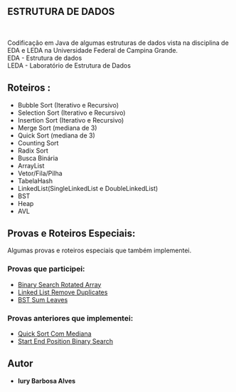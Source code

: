 ## ESTRUTURA DE DADOS
<br />

Codificação em Java de algumas estruturas de dados vista na disciplina
de EDA e LEDA na Universidade Federal de Campina Grande. <br />
EDA - Estrutura de dados <br />
LEDA - Laboratório de Estrutura de Dados <br />

## Roteiros : <br />

* Bubble Sort (Iterativo e Recursivo)
* Selection Sort (Iterativo e Recursivo)
* Insertion Sort (Iterativo e Recursivo)
* Merge Sort (mediana de 3)
* Quick Sort (mediana de 3)
* Counting Sort
* Radix Sort
* Busca Binária
* ArrayList
* Vetor/Fila/Pilha
* TabelaHash
* LinkedList(SingleLinkedList e DoubleLinkedList)
* BST
* Heap
* AVL

## Provas e Roteiros Especiais: <br />

Algumas provas e roteiros especiais que também implementei. <br />

### Provas que participei: <br />
* [Binary Search Rotated Array](https://github.com/Askizin/EDA-e-LEDA/blob/master/Provas/PR1-01-Prova-BinarySearchRotatedArray-environment/src/main/java/problems/BinarySearchRotatedArrayImpl.java)
* [Linked List Remove Duplicates](https://github.com/Askizin/EDA-e-LEDA/blob/master/Provas/PP2-01-Prova-LinkedListMerge-environment/src/main/java/problems/LinkedListRemoveDuplicatesImpl.java)
* [BST Sum Leaves](https://github.com/Askizin/EDA-e-LEDA/blob/master/Provas/PP3-01-Prova-BSTSumLeaves-environment/src/main/java/problems/BSTSumLeavesImpl.java)

### Provas anteriores que implementei: <br />
* [Quick Sort Com Mediana](https://github.com/Askizin/EDA-e-LEDA/blob/master/Provas/PP1-01-Prova-QuicksortComMediana-environment/src/main/java/sorting/divideAndConquer/QuickSortComMediana.java)
* [Start End Position Binary Search](https://github.com/Askizin/EDA-e-LEDA/blob/master/Provas/PP1-01-Prova-StartEndPositionBinarySearch-environment/src/main/java/problems/StartEndPositionImpl.java)

## Autor
* **Iury Barbosa Alves**
